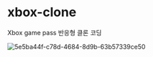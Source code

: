 # xbox-clone
Xbox game pass 반응형 클론 코딩

![5e5ba44f-c78d-4684-8d9b-63b57339ce50](https://github.com/SweetBreadMan/xbox-clone/assets/141572871/73c3bee5-4be2-48f8-bb4b-d10f03cdbc4a)
